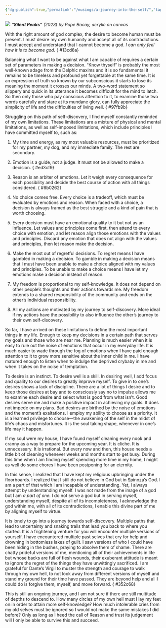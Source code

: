 ```yaml
---
{"dg-publish":true,"permalink":"/musings/a-journey-into-the-self/","tags":["self","thinking","life","society"],"noteIcon":"","created":"2023-12-28"}
---
```


![](https://substackcdn.com/image/fetch/w_2400,c_limit,f_auto,q_auto:good,fl_progressive:steep/https%3A%2F%2Fsubstack-post-media.s3.amazonaws.com%2Fpublic%2Fimages%2F7b4d3dd9-f4ad-4f53-8607-e7efa3b99d51_4791x7202.jpeg)
***“Silent Peaks”** (2023) by Pope Bacay, acrylic on canvas*

With the right amount of god complex, the desire to become human must be present. I must desire my own humanity and accept all of its contradictions. I must accept and understand that I cannot become a god. _I can only feel how it is to become god._
{ #13cd6a}


Balancing what I want to be against what I am capable of requires a certain set of parameters in making a decision. “Know thyself” is probably the most well-known adage from the Delphic maxims and it is so fundamental it remains to be timeless and profound yet forgettable at the same time. It is an expression of truth so known by our subconscious it starts to lose its meaning the moment it crosses our minds. A two-word statement so slippery and quick in its utterance it becomes difficult for the mind to latch. So then only those who pay conscious attention to it, to examine those two words carefully and stare at its mundane glory, can fully appreciate the simplicity of life and the difficulties of living well.
{ #97fb9b}


Struggling on this path of self-discovery, I find myself constantly reminded of my own limitations. These limitations are a mixture of physical and mental limitations, as well as self-imposed limitations, which include principles I have committed myself to, such as:

1. My time and energy, as my most valuable resources, must be prioritized for my partner, my dog, and my immediate family. The rest are secondary.
2. Emotion is a guide, not a judge. It must not be allowed to make a decision.
{ #ed3cf9}

3. Reason is an arbiter of emotions. Let it weigh every consequence for each possibility and decide the best course of action with all things considered.
{ #6b0262}

4. No choice comes free. Every choice is a tradeoff, which must be evaluated by emotions and reason. When faced with a choice, a decision is always framed as the best struggle and a kind of pain that is worth choosing.
5. Every decision must have an emotional quality to it but not as an influence. Let values and principles come first, then attend to every choice with emotion, and let reason align those emotions with the values and principles. Discard any emotion that does not align with the values and principles, then let reason make the decision.
6. Make the most out of regretful decisions. To regret means I have gambled in making a decision. To gamble in making a decision means that I must have been unable to make a choice aligned with my values and principles. To be unable to make a choice means I have let my emotions make a decision instead of reason.
7. My freedom is proportional to my self-knowledge. It does not depend on other people’s thoughts and their actions towards me. My freedom extends to a shared responsibility of the community and ends on the other’s individual responsibility.
8. All my actions are motivated by my journey to self-discovery. More ideal if my actions have the possibility to also influence the other’s journey to their own self-discovery.

So far, I have arrived on these limitations to define the most important things in my life. Enough to keep my decisions in a certain path that serves my goals and those who are near me. Planning is much easier when it is easy to rule out the noise of emotions that occur in my everyday life. It is much easier to wade through the fog of emotions when I have paid enough attention to it to grow more sensitive about the inner child in me. I have matured enough to listen when to indulge the deprived crybaby in me and when it takes on the noise of temptation.

To desire is an instinct. To desire well is a skill. In desiring well, I add focus and quality to our desires to greatly improve myself. To give in to one’s desires shows a lack of discipline. There are a lot of things I desire and to keep those desires at bay and to consciously say no to impulse allows me to examine each desire and select what is good from what isn’t. Good desires serve me and make a positive impact in achieving my goals. It does not impede on my plans. Bad desires are birthed by the noise of emotions and the moment’s exaltations. I employ my ability to choose as a priority. It is a learned privilege to choose—the awakening of the self in the midst of life’s chaos and misfortunes. It is the soul taking shape, whenever in one’s life may it happen.

If my soul were my house, I have found myself cleaning every nook and cranny as a way to prepare for the upcoming year. It is cliche. It is unnecessary. It is irrational. But every now and then, this house needs a little bit of cleaning whenever weeks and months start to get busy. During this time when I am finding myself spending more time in my home, I might as well do some chores I have been postponing for an eternity.

In this sense, I realized that I have kept my religious upbringing under the floorboards. I realized that I still do not believe in God but in Spinoza’s God. I am a part of that which I am incapable of understanding. Yet, I always attempt by understanding myself. I was not made from the image of a god but I am _a part of one._ I do not serve a god but in serving myself, understanding myself, despite all of its incompleteness, I acknowledge the god within me, with all of its contradictions, I enable this divine part of me by aligning myself to virtue.

It is lonely to go into a journey towards self-discovery. Multiple paths that lead to uncertainty and snaking trails that lead you back to where you started. It is a frightening venture for you will encounter multiple versions of yourself. I have encountered multiple past selves that cry for help and drowning in bottomless lakes of guilt. I saw versions of who I could have been hiding in the bushes, praying to absolve them of shame. There are chatty prideful versions of me, mentioning all of their achievements in life but whose backs are full of flesh wounds, their exuberant attitude is meant to ignore the regret of the things they have unwittingly sacrificed. I am grateful for Dante’s Virgil to muster the strength and courage to walk through my own hell, to not look away from different versions of myself and stand my ground for their time have passed. They are beyond help and all I could do is forgive them, myself, and move forward.
{ #352c68}


This is still an ongoing journey, and I am not sure if there are still multitude of depths to descend to. How many circles of my own hell must I lay my feet on in order to attain more self-knowledge? How much intolerable cries from my old selves must be ignored so I would not make the same mistakes I did before? Only as long as I heed the call of Reason and trust its judgement will I only be able to survive this and succeed.